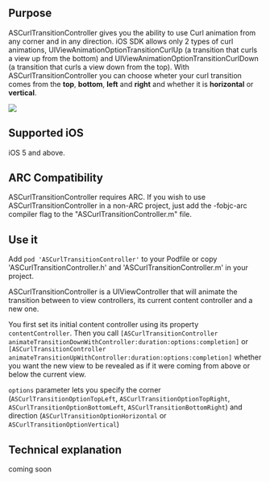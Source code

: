 ## Purpose
ASCurlTransitionController gives you the ability to use Curl animation from any corner and in any direction.
iOS SDK allows only 2 types of curl animations, UIViewAnimationOptionTransitionCurlUp (a transition that curls a view up from the bottom) and UIViewAnimationOptionTransitionCurlDown (a transition that curls a view down from the top). With ASCurlTransitionController you can choose wheter your curl transition comes from the **top**, **bottom**, **left** and **right** and whether it is **horizontal** or **vertical**.

![](https://github.com/autresphere/ASCurlTransitionController/raw/master/Screenshots/iPhoneVideo.gif)


## Supported iOS
iOS 5 and above.

## ARC Compatibility
ASCurlTransitionController requires ARC. If you wish to use ASCurlTransitionController in a non-ARC project, just add the -fobjc-arc compiler flag to the "ASCurlTransitionController.m" file.

## Use it
Add `pod 'ASCurlTransitionController'` to your Podfile or copy 'ASCurlTransitionController.h' and 'ASCurlTransitionController.m' in your project.

ASCurlTransitionController is a UIViewController that will animate the transition between to view controllers, its current content controller and a new one.

You first set its initial content controller using its property `contentController`. Then you call `[ASCurlTransitionController animateTransitionDownWithController:duration:options:completion]` or `[ASCurlTransitionController animateTransitionUpWithController:duration:options:completion]` whether you want the new view to be revealed as if it were coming from above or below the current view.

`options` parameter lets you specify the corner (`ASCurlTransitionOptionTopLeft`, `ASCurlTransitionOptionTopRight`, `ASCurlTransitionOptionBottomLeft`, `ASCurlTransitionBottomRight`) and direction (`ASCurlTransitionOptionHorizontal` or `ASCurlTransitionOptionVertical`)


## Technical explanation
coming soon